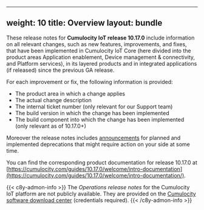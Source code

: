 
---
weight: 10
title: Overview
layout: bundle
---

These release notes for **Cumulocity IoT release 10.17.0** include information on all relevant changes, such as new features, improvements, and fixes, that have been implemented in Cumulocity IoT Core (here divided into the product areas Application enablement, Device management & connectivity, and Platform services), in its layered products and in integrated applications (if released) since the previous GA release.

For each improvement or fix, the following information is provided:

- The product area in which a change applies
- The actual change description
- The internal ticket number (only relevant for our Support team)
- The build version in which the change has been implemented
- The build component into which the change has been implemented (only relevant as of 10.17.0+)

Moreover the release notes includes [announcements](/release-10-17-0/announcements-10-17-0/) for planned and implemented deprecations that might require action on your side at some time.

You can find the corresponding product documentation for release 10.17.0 at [https://cumulocity.com/guides/10.17.0/welcome/intro-documentation](https://cumulocity.com/guides/10.17.0/welcome/intro-documentation/).

{{< c8y-admon-info >}}
The *Operations release notes* for the Cumulocity IoT platform are not publicly available. They are provided on the [Cumulocity software download center](https://download.cumulocity.com/) (credentials required).
{{< /c8y-admon-info >}}
